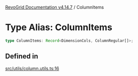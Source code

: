 [RevoGrid Documentation v4.14.7](README.md) / ColumnItems

# Type Alias: ColumnItems

```ts
type ColumnItems: Record<DimensionCols, ColumnRegular[]>;
```

## Defined in

[src/utils/column.utils.ts:16](https://github.com/revolist/revogrid/blob/1dd2182aeba2c7ed876161836e4edd5b0fccb479/src/utils/column.utils.ts#L16)
